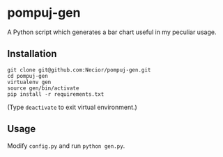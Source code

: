 # pompuj-gen

A Python script which generates a bar chart useful in my peculiar usage.

## Installation

```
git clone git@github.com:Necior/pompuj-gen.git
cd pompuj-gen
virtualenv gen
source gen/bin/activate
pip install -r requirements.txt
```

(Type `deactivate` to exit virtual environment.)

## Usage

Modify `config.py` and run `python gen.py`.
